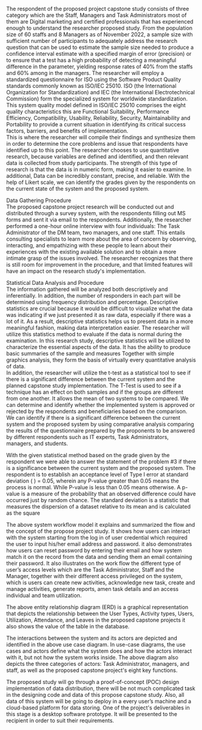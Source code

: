 The respondent of the proposed project capstone study consists of three category which are the Staff, Managers and Task Administrators most of them are Digital marketing and certified professionals that has experienced enough to understand the researcher proposed study. From the population size of 60 staffs and 8 Managers as of November 2022, a sample size with sufficient number of participants to adequately address the research question that can be used to estimate the sample size needed to produce a confidence interval estimate with a specified margin of error (precision) or to ensure that a test has a high probability of detecting a meaningful difference in the parameter, yielding response rates of 40% from the staffs and 60% among in the managers. 
The researcher will employ a standardized questionnaire for ISO using the Software 
Product Quality standards commonly known as ISO/IEC 25010. ISO (the International Organization for Standardization) and IEC (the International Electrotechnical Commission) form the specialized system for worldwide standardization. This system quality model defined in ISO/IEC 25010 comprises the eight quality characteristics this are Functional 
Suitability, Performance Efficiency, Compatibility, Usability, Reliability, Security, Maintainability and Portability to provide a current situation in identifying its critical success factors, barriers, and benefits of implementation.   
This is where the researcher will compile their findings and synthesize them in order to determine the core problems and issue that respondents have identified up to this point. The researcher chooses to use quantitative research, because variables are defined and identified, and then relevant data is collected from study participants. The strength of this type of research is that the data is in numeric form, making it easier to examine. In additional, Data can be incredibly constant, precise, and reliable. With the help of Likert scale, we can identify the grades given by the respondents on the current state of the system and the proposed system. 


Data Gathering Procedure  
  The proposed capstone project research will be conducted out and distributed through a survey system, with the respondents filling out MS forms and sent it via email to the respondents. Additionally, the researcher performed a one-hour online interview with four individuals: The Task Administrator of the DM team, two managers, and one staff. This entails consulting specialists to learn more about the area of concern by observing, interacting, and empathizing with these people to learn about their experiences with the existing available solution and to obtain a more intimate grasp of the issues involved. The researcher recognizes that there is still room for improvement in the procedure, and that limited features will have an impact on the research study's implementation. 
 
 
 
 
 
 
 
 
Statistical Data Analysis and Procedure  
  The information gathered will be analyzed both descriptively and inferentially. In addition, the number of responders in each part will be determined using frequency distribution and percentage. Descriptive statistics are crucial because it would be difficult to visualize what the data was indicating if we just presented it as raw data, especially if there was a lot of it. As a result, descriptive statistics helps us to present data in a more meaningful fashion, making data interpretation easier. The researcher will utilize this statistics method to evaluate if the data is normal during the examination. In this research study, descriptive statistics will be utilized to characterize the essential aspects of the data. It has the ability to produce basic summaries of the sample and measures Together with simple graphics 
analysis, they form the basis of virtually every quantitative analysis of data.  
In addition, the researcher will utilize the t-test as a statistical tool to see if there is a 
significant difference between the current system and the planned capstone study implementation. The T-Test is used to see if a technique has an effect on both samples and if the groups are different from one another. It allows the mean of two systems to be compared. We can determine and identify whether the implemented system is approved or rejected by the respondents and beneficiaries based on the comparison. We can identify if there is a significant difference between the current system and the proposed system by using comparative analysis comparing the results of the questionnaire prepared by the proponents to be answered by different respondents such as IT experts,  Task Administrators, managers, and students.  

With the given statistical method based on the grade given by the respondent we were able to answer the statement of the problem #3 if there is a significance between the current system and the proposed system. 
The respondent is to establish an acceptance level of Type I error at standard deviation ( ) = 0.05, wherein any P-value greater than 0.05 means the process is normal. While P-value is less than 0.05 means otherwise.  A p-value is a measure of the probability that an observed difference could have occurred just by random chance. The standard deviation is a statistic that measures the dispersion of a dataset relative to its mean and is calculated as the square




The above system workflow model it explains and summarized the flow and the concept of the propose project study. It shows how users can interact with the system starting from the log in of user credential which required the user to input his/her email address and password. it also demonstrates how users can reset password by entering their email and how system match it on the record from the data and sending them an email containing their password. It also illustrates on the work flow the different type of user’s access levels which are the Task Administrator, Staff and the Manager, together with their different access privileged on the system, which is users can create new activities, acknowledge new task, create and manage activities, generate reports, amen task details 		and an access individual and team utilization. 
 

The above entity relationship diagram (ERD) is a graphical representation that depicts the relationship between the User Types, Activity types, Users, Utilization, Attendance, and Leaves in the proposed capstone projects it also shows the value of the table in the database. 


The interactions between the system and its actors are depicted and identified in the above use case diagram. In use-case diagrams, the use cases and actors define what the system does and how the actors interact with it, but not how the system works inside. The above diagram also depicts the three categories of actors:  Task Administrator, managers, and staff, as well as the proposed capstone project's eight key functions. 


The proposed study will go through a proof-of-concept (POC) design implementation of data distribution, there will be not much complicated task in the designing code and data of this propose capstone study. Also, all data of this system will be going to deploy in a every user’s machine and a cloud-based platform for data storing. One of the project's deliverables in this stage is a desktop software prototype. It will be presented to the recipient in order to suit their requirements. 



